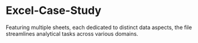 # Excel-Case-Study
Featuring multiple sheets, each dedicated to distinct data aspects, the file streamlines analytical tasks across various domains.

